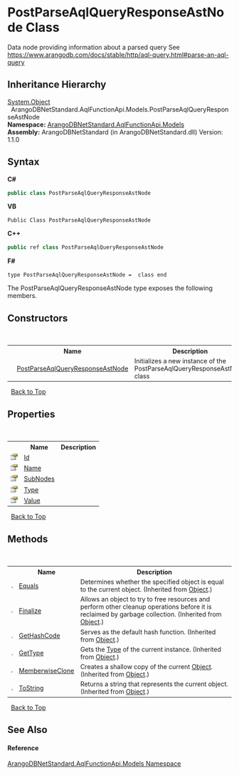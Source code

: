 # PostParseAqlQueryResponseAstNode Class
 

Data node providing information about a parsed query See https://www.arangodb.com/docs/stable/http/aql-query.html#parse-an-aql-query


## Inheritance Hierarchy
<a href="https://docs.microsoft.com/dotnet/api/system.object" target="_blank" rel="noopener noreferrer">System.Object</a><br />&nbsp;&nbsp;ArangoDBNetStandard.AqlFunctionApi.Models.PostParseAqlQueryResponseAstNode<br />
**Namespace:**&nbsp;<a href="e03acbe1-782e-533e-7ffe-cd51613ed54f">ArangoDBNetStandard.AqlFunctionApi.Models</a><br />**Assembly:**&nbsp;ArangoDBNetStandard (in ArangoDBNetStandard.dll) Version: 1.1.0

## Syntax

**C#**<br />
``` C#
public class PostParseAqlQueryResponseAstNode
```

**VB**<br />
``` VB
Public Class PostParseAqlQueryResponseAstNode
```

**C++**<br />
``` C++
public ref class PostParseAqlQueryResponseAstNode
```

**F#**<br />
``` F#
type PostParseAqlQueryResponseAstNode =  class end
```

The PostParseAqlQueryResponseAstNode type exposes the following members.


## Constructors
&nbsp;<table><tr><th></th><th>Name</th><th>Description</th></tr><tr><td>![Public method](media/pubmethod.gif "Public method")</td><td><a href="679298a1-8391-57b0-295d-02e9701422c1">PostParseAqlQueryResponseAstNode</a></td><td>
Initializes a new instance of the PostParseAqlQueryResponseAstNode class</td></tr></table>&nbsp;
<a href="#postparseaqlqueryresponseastnode-class">Back to Top</a>

## Properties
&nbsp;<table><tr><th></th><th>Name</th><th>Description</th></tr><tr><td>![Public property](media/pubproperty.gif "Public property")</td><td><a href="7ac1a095-d529-9ba2-6742-402212a6c741">Id</a></td><td /></tr><tr><td>![Public property](media/pubproperty.gif "Public property")</td><td><a href="5ceeca91-f2c4-0157-0328-c28b40b31c0d">Name</a></td><td /></tr><tr><td>![Public property](media/pubproperty.gif "Public property")</td><td><a href="e1e1385d-7034-c40c-d8ba-c1efd743260b">SubNodes</a></td><td /></tr><tr><td>![Public property](media/pubproperty.gif "Public property")</td><td><a href="76c0ab88-b6f7-4e20-fb15-cdb63e647e0a">Type</a></td><td /></tr><tr><td>![Public property](media/pubproperty.gif "Public property")</td><td><a href="9f9a5754-8201-aa8d-df82-8acc52704227">Value</a></td><td /></tr></table>&nbsp;
<a href="#postparseaqlqueryresponseastnode-class">Back to Top</a>

## Methods
&nbsp;<table><tr><th></th><th>Name</th><th>Description</th></tr><tr><td>![Public method](media/pubmethod.gif "Public method")</td><td><a href="https://docs.microsoft.com/dotnet/api/system.object.equals#system-object-equals(system-object)" target="_blank" rel="noopener noreferrer">Equals</a></td><td>
Determines whether the specified object is equal to the current object.
 (Inherited from <a href="https://docs.microsoft.com/dotnet/api/system.object" target="_blank" rel="noopener noreferrer">Object</a>.)</td></tr><tr><td>![Protected method](media/protmethod.gif "Protected method")</td><td><a href="https://docs.microsoft.com/dotnet/api/system.object.finalize#system-object-finalize" target="_blank" rel="noopener noreferrer">Finalize</a></td><td>
Allows an object to try to free resources and perform other cleanup operations before it is reclaimed by garbage collection.
 (Inherited from <a href="https://docs.microsoft.com/dotnet/api/system.object" target="_blank" rel="noopener noreferrer">Object</a>.)</td></tr><tr><td>![Public method](media/pubmethod.gif "Public method")</td><td><a href="https://docs.microsoft.com/dotnet/api/system.object.gethashcode#system-object-gethashcode" target="_blank" rel="noopener noreferrer">GetHashCode</a></td><td>
Serves as the default hash function.
 (Inherited from <a href="https://docs.microsoft.com/dotnet/api/system.object" target="_blank" rel="noopener noreferrer">Object</a>.)</td></tr><tr><td>![Public method](media/pubmethod.gif "Public method")</td><td><a href="https://docs.microsoft.com/dotnet/api/system.object.gettype#system-object-gettype" target="_blank" rel="noopener noreferrer">GetType</a></td><td>
Gets the <a href="https://docs.microsoft.com/dotnet/api/system.type" target="_blank" rel="noopener noreferrer">Type</a> of the current instance.
 (Inherited from <a href="https://docs.microsoft.com/dotnet/api/system.object" target="_blank" rel="noopener noreferrer">Object</a>.)</td></tr><tr><td>![Protected method](media/protmethod.gif "Protected method")</td><td><a href="https://docs.microsoft.com/dotnet/api/system.object.memberwiseclone#system-object-memberwiseclone" target="_blank" rel="noopener noreferrer">MemberwiseClone</a></td><td>
Creates a shallow copy of the current <a href="https://docs.microsoft.com/dotnet/api/system.object" target="_blank" rel="noopener noreferrer">Object</a>.
 (Inherited from <a href="https://docs.microsoft.com/dotnet/api/system.object" target="_blank" rel="noopener noreferrer">Object</a>.)</td></tr><tr><td>![Public method](media/pubmethod.gif "Public method")</td><td><a href="https://docs.microsoft.com/dotnet/api/system.object.tostring#system-object-tostring" target="_blank" rel="noopener noreferrer">ToString</a></td><td>
Returns a string that represents the current object.
 (Inherited from <a href="https://docs.microsoft.com/dotnet/api/system.object" target="_blank" rel="noopener noreferrer">Object</a>.)</td></tr></table>&nbsp;
<a href="#postparseaqlqueryresponseastnode-class">Back to Top</a>

## See Also


#### Reference
<a href="e03acbe1-782e-533e-7ffe-cd51613ed54f">ArangoDBNetStandard.AqlFunctionApi.Models Namespace</a><br />